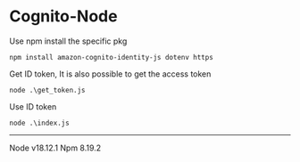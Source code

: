 # Cognito-Node

Use npm install the specific pkg

```shell
npm install amazon-cognito-identity-js dotenv https

```

Get ID token, It is also possible to get the access token
```shell
node .\get_token.js
```

Use ID token
```shell
node .\index.js
```

- - - - - - 
Node v18.12.1
Npm 8.19.2
